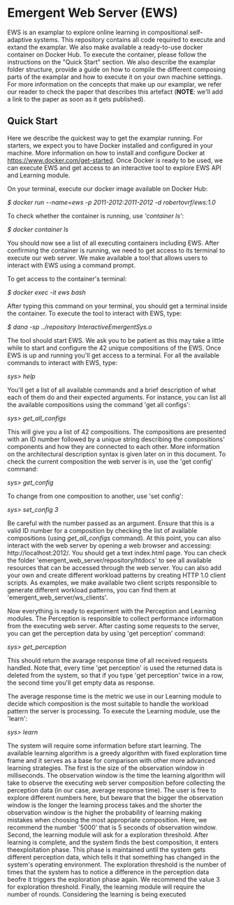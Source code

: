 # Emergent Web Server (EWS)

EWS is an examplar to explore online learning in compositional self-adaptive systems. This repository contains all code required to execute and extand the examplar. We also make available a ready-to-use docker container on Docker Hub. To execute the container, please follow the instructions on the "Quick Start" section. We also describe the examplar folder structure, provide a guide on how to compile the different composing parts of the examplar and how to execute it on your own machine settings. For more information on the concepts that make up our examplar, we refer our reader to check the paper that describes this artefact (**NOTE**: we'll add a link to the paper as soon as it gets published).

## Quick Start

Here we describe the quickest way to get the examplar running. For starters, we expect you to have Docker installed and configured in your machine. More information on how to install and configure Docker at https://www.docker.com/get-started. Once Docker is ready to be used, we can execute EWS and get access to an interactive tool to explore EWS API and Learning module.

On your terminal, execute our docker image available on Docker Hub:

_$ docker run --name=ews -p 2011-2012:2011-2012 -d robertovrf/ews:1.0_

To check whether the container is running, use _'container ls'_:

_$ docker container ls_

You should now see a list of all executing containers including EWS. After confirming the container is running, we need to get access to its terminal to execute our web server. We make available a tool that allows users to interact with EWS using a command prompt.

To get access to the container's terminal:

_$ docker exec -it ews bash_

After typing this command on your terminal, you should get a terminal inside the container. To execute the tool to interact with EWS, type:

_$ dana -sp ../repository InteractiveEmergentSys.o_

The tool should start EWS. We ask you to be patient as this may take a little while to start and configure the 42 unique compositions of the EWS. Once EWS is up and running you'll get access to a terminal. For all the available commands to interact with EWS, type:

_sys> help_

You'll get a list of all available commands and a brief description of what each of them do and their expected arguments. For instance, you can list all the available compositions using the command 'get all configs':

_sys> get_all_configs_

This will give you a list of 42 compositions. The compositions are presented with an ID number followed by a unique string describing the compositions' components and how they are connected to each other. More information on the architectural description syntax is given later on in this document. To check the current composition the web server is in, use the 'get config' command:

_sys> get_config_

To change from one composition to another, use 'set config':

_sys> set_config 3_

Be careful with the number passed as an argument. Ensure that this is a valid ID number for a composition by checking the list of available compositions (using _get_all_configs_ command). At this point, you can also interact with the web server by opening a web browser and accessing: http://localhost:2012/. You should get a text index.html page. You can check the folder 'emergent_web_server/repository/htdocs' to see all available resources that can be accessed through the web server. You can also add your own and create different workload patterns by creating HTTP 1.0 client scripts. As examples, we make available two client scripts responsible to generate different workload patterns, you can find them at 'emergent_web_server/ws_clients'.

Now everything is ready to experiment with the Perception and Learning modules. The Perception is responsible to collect performance information from the executing web server. After casting some requests to the server, you can get the perception data by using 'get perception' command:

_sys> get_perception_

This should return the avarage response time of all received requests handled. Note that, every time 'get perception' is used the returned data is deleted from the system, so that if you type 'get perception' twice in a row, the second time you'll get empty data as response. 

The average response time is the metric we use in our Learning module to decide which composition is the most suitable to handle the workload pattern the server is processing. To execute the Learning module, use the 'learn':

_sys> learn_

The system will require some information before start learning. The available learning algorithm is a greedy algorithm with fixed exploration time frame and it serves as a base for comparison with other more advanced learning strategies. The first is the size of the observation window in milliseconds. The observation window is the time the learning algorithm will take to observe the executing web server composition before collecting the perception data (in our case, average response time). The user is free to explore different numbers here, but beware that the bigger the observation window is the longer the learning process takes and the shorter the observation window is the higher the probability of learning making mistakes when choosing the most appropriate composition. Here, we recommend the number '5000' that is 5 seconds of observation window. Second, the learning module will ask for a exploration threshold. After learning is complete, and the system finds the best composition, it enters theexploitation phase. This phase is maintained until the system gets different perception data, which tells it that something has changed in the system's operating environment. The exploration threshold is the number of times that the system has to notice a difference in the perception data beofre it triggers the exploration phase again. We recommend the value 3 for exploration threshold. Finally, the learning module will require the number of rounds. Considering the learning is being executed 





